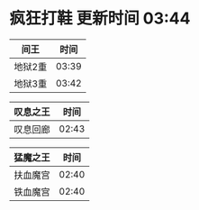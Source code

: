 # 疯狂打鞋 更新时间 03:44

| 间王   | 时间    |
|--------|-------|
| 地狱2重 | 03:39 |
| 地狱3重 | 03:42 |

| 叹息之王   | 时间    |
|--------|-------|
| 叹息回廊 | 02:43 |

| 猛魔之王   | 时间    |
|--------|-------|
| 扶血魔宫 | 02:40 |
| 铁血魔宫 | 02:40 |